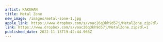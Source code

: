```yaml
---
artist: KAKUHAN
title: Metal Zone
new_image: /images/metal-zone-1.jpg
apple_link: https://www.dropbox.com/s/voac26q3kh9d57j/MetalZone.zip?dl=1
link: https://www.dropbox.com/s/voac26q3kh9d57j/MetalZone.zip?dl=1
published_date: 2022-11-13T19:42:44.966Z
---
```

